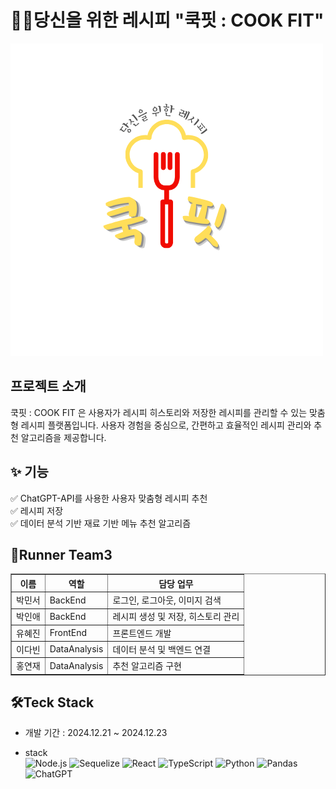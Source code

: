 # 👩‍🍳당신을 위한 레시피  "쿡핏 : COOK FIT"
<img src="./logo.png"/>

## 프로젝트 소개

쿡핏 : COOK FIT 은 사용자가  레시피 히스토리와 저장한 레시피를 관리할 수 있는 맞춤형 레시피 플랫폼입니다.
사용자 경험을 중심으로, 간편하고 효율적인 레시피 관리와 추천 알고리즘을 제공합니다.

## ✨ 기능
✅ ChatGPT-API를 사용한 사용자 맞춤형 레시피 추천 <br>
✅ 레시피 저장 <br>
✅ 데이터 분석 기반 재료 기반 메뉴 추천 알고리즘

## 👥Runner Team3
<table border="1">
  <tr>
    <th>이름</th>
    <th>역할</th>
    <th>담당 업무</th>
  </tr>
  <tr>
    <td>박민서</td>
    <td>BackEnd</td>
    <td>로그인, 로그아웃, 이미지 검색</td>
  </tr>
  <tr>
    <td>박인애</td>
    <td>BackEnd</td>
    <td>레시피 생성 및 저장, 히스토리 관리</td>
  </tr>
  <tr>
    <td>유혜진</td>
    <td>FrontEnd</td>
    <td>프론트엔드 개발</td>
  </tr>
  <tr>
    <td>이다빈</td>
    <td>DataAnalysis</td>
    <td>데이터 분석 및 백엔드 연결</td>
  </tr>
  <tr>
    <td>홍연재</td>
    <td>DataAnalysis</td>
    <td>추천 알고리즘 구현</td>
  </tr>
</table>


## 🛠️Teck Stack
- 개발 기간 : 2024.12.21 ~ 2024.12.23

- stack <br> 
![Node.js](https://img.shields.io/badge/Node.js-339933?style=for-the-badge&logo=Node.js&logoColor=white)
![Sequelize](https://img.shields.io/badge/Sequelize-52B0E7?style=for-the-badge&logo=Sequelize&logoColor=white)
![React](https://img.shields.io/badge/React-61DAFB?style=for-the-badge&logo=React&logoColor=black)
![TypeScript](https://img.shields.io/badge/TypeScript-007ACC?style=for-the-badge&logo=TypeScript&logoColor=white)
![Python](https://img.shields.io/badge/Python-3776AB?style=for-the-badge&logo=Python&logoColor=white)
![Pandas](https://img.shields.io/badge/Pandas-150458?style=for-the-badge&logo=Pandas&logoColor=white)
![ChatGPT](https://img.shields.io/badge/ChatGPT-412991?style=for-the-badge&logo=openai&logoColor=white)
